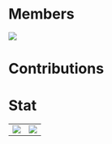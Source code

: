 # Members

<a href="https://eepurl.com/ic39T5"><img src="https://raw.githubusercontent.com/NGcodeX/NGcodeX_Members/b855e730d38255286db1995561f42263474a9240/.github/workflows/private/svg/NGcodeXmembers.svg"></a>


# Contributions



# Stat
|  |  |
| -- | -- |
| <img src="https://raw.githubusercontent.com/NGcodeX/NGcodeX_Members/b84edcb99c5d36f5e54b05bb9dba2ebe26fdff3d/.github/workflows/private/svg/NGcodeXchart.svg">  | <img src="https://raw.githubusercontent.com/NGcodeX/NGcodeX_Members/efee8d89b9aa6d2fd4e9c1b70ac98f1c65729cd9/.github/workflows/private/svg/NGcodeXPRISSUES.svg">  |




